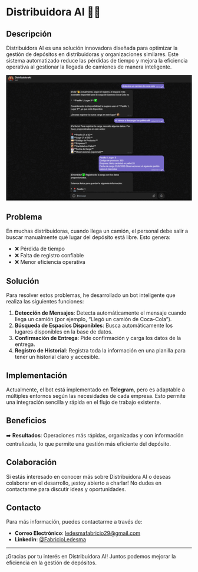# Distribuidora AI 🚛💡

## Descripción

Distribuidora AI es una solución innovadora diseñada para optimizar la gestión de depósitos en distribuidoras y organizaciones similares. Este sistema automatizado reduce las pérdidas de tiempo y mejora la eficiencia operativa al gestionar la llegada de camiones de manera inteligente.

![Distribuidora AI](https://github.com/Fabricio-Ledesma/DistribuidoraAI/blob/25f9265980ecc845e784f819418763cde85c73ba/images/Captura%20de%20pantalla%20(309).png)

## Problema

En muchas distribuidoras, cuando llega un camión, el personal debe salir a buscar manualmente qué lugar del depósito está libre. Esto genera:

- ❌ Pérdida de tiempo
- ❌ Falta de registro confiable
- ❌ Menor eficiencia operativa

## Solución

Para resolver estos problemas, he desarrollado un bot inteligente que realiza las siguientes funciones:

1. **Detección de Mensajes**: Detecta automáticamente el mensaje cuando llega un camión (por ejemplo, “Llegó un camión de Coca-Cola”).
2. **Búsqueda de Espacios Disponibles**: Busca automáticamente los lugares disponibles en la base de datos.
3. **Confirmación de Entrega**: Pide confirmación y carga los datos de la entrega.
4. **Registro de Historial**: Registra toda la información en una planilla para tener un historial claro y accesible.

## Implementación

Actualmente, el bot está implementado en **Telegram**, pero es adaptable a múltiples entornos según las necesidades de cada empresa. Esto permite una integración sencilla y rápida en el flujo de trabajo existente.

## Beneficios

➡️ **Resultados**: Operaciones más rápidas, organizadas y con información centralizada, lo que permite una gestión más eficiente del depósito.

## Colaboración

Si estás interesado en conocer más sobre Distribuidora AI o deseas colaborar en el desarrollo, ¡estoy abierto a charlar! No dudes en contactarme para discutir ideas y oportunidades.

## Contacto

Para más información, puedes contactarme a través de:

- **Correo Electrónico**: [ledesmafabricio29@gmail.com](mailto:ledesmafabricio29@gmail.com)
- **Linkedin**: [@FabricioLedesma](https://www.linkedin.com/in/fabricio-ledesma/)

---

¡Gracias por tu interés en Distribuidora AI! Juntos podemos mejorar la eficiencia en la gestión de depósitos.
